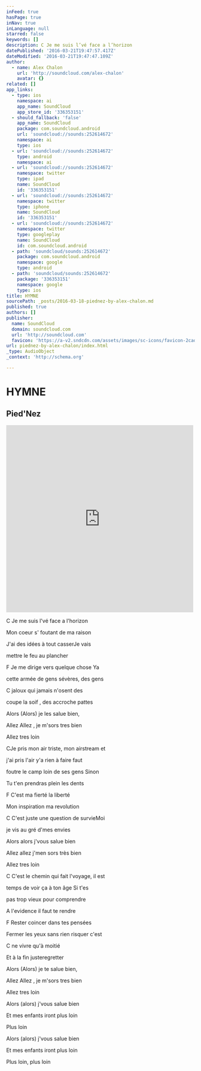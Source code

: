 ```yaml
---
inFeed: true
hasPage: true
inNav: true
inLanguage: null
starred: false
keywords: []
description: C Je me suis l’vé face a l’horizon
datePublished: '2016-03-21T19:47:57.417Z'
dateModified: '2016-03-21T19:47:47.109Z'
author:
  - name: Alex Chalon
    url: 'http://soundcloud.com/alex-chalon'
    avatar: {}
related: []
app_links:
  - type: ios
    namespace: ai
    app_name: SoundCloud
    app_store_id: '336353151'
  - should_fallback: 'false'
    app_name: SoundCloud
    package: com.soundcloud.android
    url: 'soundcloud://sounds:252614672'
    namespace: ai
    type: ios
  - url: 'soundcloud://sounds:252614672'
    type: android
    namespace: ai
  - url: 'soundcloud://sounds:252614672'
    namespace: twitter
    type: ipad
    name: SoundCloud
    id: '336353151'
  - url: 'soundcloud://sounds:252614672'
    namespace: twitter
    type: iphone
    name: SoundCloud
    id: '336353151'
  - url: 'soundcloud://sounds:252614672'
    namespace: twitter
    type: googleplay
    name: SoundCloud
    id: com.soundcloud.android
  - path: 'soundcloud/sounds:252614672'
    package: com.soundcloud.android
    namespace: google
    type: android
  - path: 'soundcloud/sounds:252614672'
    package: '336353151'
    namespace: google
    type: ios
title: HYMNE
sourcePath: _posts/2016-03-18-piednez-by-alex-chalon.md
published: true
authors: []
publisher:
  name: SoundCloud
  domain: soundcloud.com
  url: 'http://soundcloud.com'
  favicon: 'https://a-v2.sndcdn.com/assets/images/sc-icons/favicon-2cadd14b.ico'
url: piednez-by-alex-chalon/index.html
_type: AudioObject
_context: 'http://schema.org'

---
```

# HYMNE

## Pied'Nez

<iframe src="https://cdn.embedly.com/widgets/media.html?src=https%3A%2F%2Fw.soundcloud.com%2Fplayer%2F%3Fvisual%3Dtrue%26url%3Dhttp%253A%252F%252Fapi.soundcloud.com%252Ftracks%252F252614672%26show_artwork%3Dtrue&amp;url=https%3A%2F%2Fsoundcloud.com%2Falex-chalon%2Fpiednez&amp;image=http%3A%2F%2Fi1.sndcdn.com%2Fartworks-000151540825-j6dlxg-t500x500.jpg&amp;key=b7d04c9b404c499eba89ee7072e1c4f7&amp;type=text%2Fhtml&amp;schema=soundcloud" width="500" height="500" scrolling="no" frameborder="0" allowfullscreen="allowfullscreen" style=""></iframe>

C Je me suis l'vé face a l'horizon

Mon coeur s' foutant de ma raison

J'ai des idées à tout casserJe vais

mettre le feu au plancher

F Je me dirige vers quelque chose Ya

cette armée de gens sévères, des gens

C jaloux qui jamais n'osent des

coupe la soif , des accroche pattes

Alors (Alors) je les salue bien,

Allez Allez , je m'sors tres bien

Allez tres loin

CJe pris mon air triste, mon airstream et

j'ai pris l'air y'a rien à faire faut

foutre le camp loin de ses gens Sinon

Tu t'en prendras plein les dents

F C'est ma fierté la liberté

Mon inspiration ma revolution

C C'est juste une question de survieMoi

je vis au gré d'mes envies

Alors alors j'vous salue bien

Allez allez j'men sors très bien

Allez tres loin

C C'est le chemin qui fait l'voyage, il est

temps de voir ça à ton âge Si t'es

pas trop vieux pour comprendre

A l'evidence il faut te rendre

F Rester coincer dans tes pensées

Fermer les yeux sans rien risquer c'est

C ne vivre qu'à moitié

Et à la fin justeregretter

Alors (Alors) je te salue bien,

Allez Allez , je m'sors tres bien

Allez tres loin

Alors (alors) j'vous salue bien

Et mes enfants iront plus loin

Plus loin

Alors (alors) j'vous salue bien

Et mes enfants iront plus loin

Plus loin, plus loin